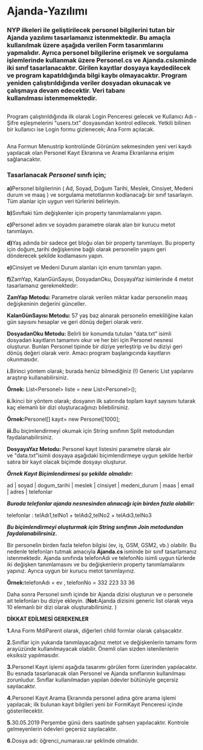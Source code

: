 # Ajanda-Yazılımı   


<!-- wp:heading {"level":3} -->
<h3> NYP ilkeleri ile geliştirilecek personel bilgilerini tutan bir Ajanda yazılımı tasarlamanız istenmektedir. Bu amaçla kullanılmak üzere aşağıda verilen Form tasarımlarını yapmalıdır. Ayrıca personel bilgilerine erişmek ve sorgulama işlemlerinde kullanmak üzere&nbsp;<strong>Personel.cs&nbsp;</strong>ve&nbsp;<strong>Ajanda.cs</strong>isminde iki sınıf tasarlanacaktır. Girilen kayıtlar dosyaya kaydedilecek ve program kapatıldığında bilgi kaybı olmayacaktır. Program yeniden çalıştırıldığında veriler dosyadan okunacak ve çalışmaya devam edecektir. Veri tabanı kullanılması&nbsp;istenmemektedir. </h3>
<!-- /wp:heading -->

<!-- wp:image {"id":230,"align":"center"} -->
<div class="wp-block-image"><figure class="aligncenter"><img src="http://eraykisabacak.com/wp-content/uploads/2019/08/C-Ajanda-Yazılımı-Personel-Girişi-ve-FileStream-Dosya-İşlemleri-1.png" alt="" class="wp-image-230"/></figure></div>
<!-- /wp:image -->

<!-- wp:paragraph -->
<p> Program çalıştırıldığında ilk olarak Login Penceresi gelecek ve Kullanıcı Adı - Şifre eşleşmelerini&nbsp;"users.txt”&nbsp;dosyasından kontrol edilecek. Yetkili bilinen bir kullanıcı ise Login formu gizlenecek; Ana Form açılacak. </p>
<!-- /wp:paragraph -->

<!-- wp:image {"id":231,"align":"center"} -->
<div class="wp-block-image"><figure class="aligncenter"><img src="http://eraykisabacak.com/wp-content/uploads/2019/08/C-Ajanda-Yazılımı-Personel-Girişi-ve-FileStream-Dosya-İşlemleri-2-.png" alt="" class="wp-image-231"/></figure></div>
<!-- /wp:image -->

<!-- wp:paragraph -->
<p>Ana Formun Menustrip kontrolünde Görünüm sekmesinden yeni veri kaydı yapılacak olan Personel Kayıt Ekranına ve Arama Ekranlarına erişim sağlanacaktır.</p>
<!-- /wp:paragraph -->

<!-- wp:heading {"level":3} -->
<h3>Tasarlanacak&nbsp;<strong><em>Personel</em></strong>&nbsp;sınıfı için;</h3>
<!-- /wp:heading -->

<!-- wp:paragraph -->
<p><strong>a)</strong>Personel bilgilerinin ( Ad, Soyad, Doğum Tarihi, Meslek, Cinsiyet, Medeni durum ve maaş ) ve sorgulama metotlarının kodlanacağı bir sınıf tasarlayın. Tüm alanlar için uygun veri türlerini belirleyin.</p>
<!-- /wp:paragraph -->

<!-- wp:paragraph -->
<p><strong>b)</strong>Sınıftaki tüm değişkenler için property tanımlamalarını yapın.</p>
<!-- /wp:paragraph -->

<!-- wp:paragraph -->
<p><strong>c)</strong>Personel adını ve soyadını parametre olarak alan bir kurucu metot tanımlayın.</p>
<!-- /wp:paragraph -->

<!-- wp:paragraph -->
<p><strong>d)</strong>Yaş adında bir sadece get bloğu olan bir property tanımlayın. Bu property için doğum_tarihi değişkenine bağlı olarak personelin yaşını geri dönderecek şekilde kodlamasını yapın.</p>
<!-- /wp:paragraph -->

<!-- wp:paragraph -->
<p><strong>e)</strong>Cinsiyet ve Medeni Durum alanları için enum tanımları yapın.</p>
<!-- /wp:paragraph -->

<!-- wp:paragraph -->
<p><strong>f)</strong>ZamYap, KalanGünSayısı, DosyadanOku, DosyayaYaz isimlerinde 4 metot tasarlamanız gerekmektedir:</p>
<!-- /wp:paragraph -->

<!-- wp:paragraph -->
<p><strong>ZamYap Metodu:&nbsp;</strong>Parametre olarak verilen miktar kadar personelin maaş değişkeninin değerini günceller.</p>
<!-- /wp:paragraph -->

<!-- wp:paragraph -->
<p><strong>KalanGünSayısı Metodu:&nbsp;</strong>57 yaş baz alınarak personelin emekliliğine kalan gün sayısını hesaplar ve geri dönüş değeri olarak verir.</p>
<!-- /wp:paragraph -->

<!-- wp:paragraph -->
<p><strong>DosyadanOku Metodu:&nbsp;</strong>Belirli bir konumda tutulan&nbsp;"data.txt”&nbsp;isimli dosyadan kayıtların tamamını okur ve her biri için Personel nesnesi oluşturur. Bunları Personel tipinde bir diziye yerleştirip ve bu diziyi geri dönüş değeri olarak verir. Amacı program başlangıcında kayıtların okunmasıdır.</p>
<!-- /wp:paragraph -->

<!-- wp:paragraph -->
<p><strong>i.</strong>Birinci yöntem olarak; burada henüz bilmediğiniz (!) Generic List yapılarını araştırıp kullanabilirsiniz.</p>
<!-- /wp:paragraph -->

<!-- wp:paragraph -->
<p><strong>Örnek:</strong>&nbsp;List&lt;Personel&gt; liste = new List&lt;Personel&gt;();</p>
<!-- /wp:paragraph -->

<!-- wp:paragraph -->
<p><strong>ii.</strong>İkinci bir yöntem olarak; dosyanın ilk satırında toplam kayıt sayısını tutarak kaç elemanlı bir dizi oluşturacağınızı bilebilirsiniz.</p>
<!-- /wp:paragraph -->

<!-- wp:paragraph -->
<p><strong>Örnek:</strong><strong></strong>Personel[] kayıt= new Personel[1000];</p>
<!-- /wp:paragraph -->

<!-- wp:paragraph -->
<p><strong>iii.</strong>Bu biçimlendirmeyi okumak için String sınıfının Split metodundan faydalanabilirsiniz.</p>
<!-- /wp:paragraph -->

<!-- wp:paragraph -->
<p><strong>DosyayaYaz Metodu:&nbsp;</strong>Personel kayıt listesini parametre olarak alır ve&nbsp;"data.txt”isimli dosyaya aşağıdaki biçimlendirmeye uygun şekilde herbir satıra bir kayıt olacak biçimde dosyayı oluşturur.</p>
<!-- /wp:paragraph -->

<!-- wp:paragraph -->
<p><strong><em>Örnek Kayıt Biçimlendirmesi şu şekilde olmalıdır:</em></strong></p>
<!-- /wp:paragraph -->

<!-- wp:paragraph -->
<p>ad | soyad | dogum_tarihi | meslek | cinsiyet | medeni_durum | maas | email | adres | telefonlar</p>
<!-- /wp:paragraph -->

<!-- wp:paragraph -->
<p><strong><em>Burada telefonlar ajanda nesnesinden alınacağı için birden fazla olabilir:</em></strong></p>
<!-- /wp:paragraph -->

<!-- wp:paragraph -->
<p>telefonlar : telAdı1,telNo1 + telAdı2,telNo2 + telAdı3,telNo3</p>
<!-- /wp:paragraph -->

<!-- wp:paragraph -->
<p><strong><em>Bu biçimlendirmeyi oluşturmak için String sınıfının Join metodundan faydalanabilirsiniz.</em></strong></p>
<!-- /wp:paragraph -->

<!-- wp:paragraph -->
<p>Bir personelin birden fazla telefon bilgisi (ev, iş, GSM, GSM2, vb.) olabilir. Bu nedenle telefonları tutmak amacıyla&nbsp;<strong>Ajanda.cs&nbsp;</strong>isminde bir sınıf tasarlamanız istenmektedir. Ajanda sınıfında telefonAdı ve telefonNo isimli uygun türlerde iki değişken tanımlamasını ve bu değişkenlerin property tanımlamalarını yapınız. Ayrıca uygun bir kurucu metot tanımlayınız.</p>
<!-- /wp:paragraph -->

<!-- wp:paragraph -->
<p><strong>Örnek:</strong><strong></strong>telefonAdı = ev , telefonNo = 332 223 33 36</p>
<!-- /wp:paragraph -->

<!-- wp:paragraph -->
<p>Daha sonra Personel sınıfı içinde bir Ajanda dizisi oluşturun ve o personele ait telefonları bu diziye ekleyin. (<strong>Not:</strong>Ajanda dizisini generic list olarak veya 10 elemanlı bir dizi olarak oluşturabilirsiniz. )</p>
<!-- /wp:paragraph -->

<!-- wp:paragraph -->
<p><strong>DİKKAT EDİLMESİ GEREKENLER</strong></p>
<!-- /wp:paragraph -->

<!-- wp:paragraph -->
<p><strong>1.</strong>Ana Form MdiParent olarak, diğerleri child formlar olarak çalışacaktır.</p>
<!-- /wp:paragraph -->

<!-- wp:paragraph -->
<p><strong>2.</strong>Sınıflar için yukarıda tanımlayacağınız metot ve değişkenlerin tamamı form arayüzünde kullanılmayacak olabilir. Önemli olan sizden istenilenlerin eksiksiz yapılmasıdır.</p>
<!-- /wp:paragraph -->

<!-- wp:paragraph -->
<p><strong>3.</strong>Personel Kayıt işlemi aşağıda tasarımı görülen form üzerinden yapılacaktır. Bu esnada tasarlanacak olan Personel ve Ajanda sınıflarının kullanılması zorunludur.&nbsp;Sınıflar kullanılmadan yapılan ödevler bütünüyle geçersiz sayılacaktır.</p>
<!-- /wp:paragraph -->

<!-- wp:paragraph -->
<p><strong>4.</strong>Personel Kayıt Arama Ekranında personel adına göre arama işlemi yapılacak; ilk bulunan kayıt bilgileri yeni bir FormKayıt Penceresi içinde gösterilecektir.</p>
<!-- /wp:paragraph -->

<!-- wp:paragraph -->
<p><strong>5.</strong>30.05.2019 Perşembe günü ders saatinde şahsen yapılacaktır.&nbsp;Kontrole gelmeyenlerin ödevleri geçersiz sayılacaktır.</p>
<!-- /wp:paragraph -->

<!-- wp:paragraph -->
<p><strong>6.</strong>Dosya adı: öğrenci_numarası.rar şeklinde olmalıdır.</p>
<!-- /wp:paragraph -->

<!-- wp:image {"id":232,"align":"center"} -->
<div class="wp-block-image"><figure class="aligncenter"><img src="http://eraykisabacak.com/wp-content/uploads/2019/08/C-Ajanda-Yazılımı-Personel-Girişi-ve-FileStream-Dosya-İşlemleri-3.png" alt="" class="wp-image-232"/></figure></div>
<!-- /wp:image -->
